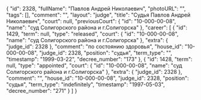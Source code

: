 {
    "id": 2328,
    "fullName": "Павлов Андрей Николаевич",
    "photoURL": "",
    "tags": [],
    "comment": "",
    "layout": "judge",
    "title": "Судья Павлов Андрей Николаевич",
    "court": null,
    "previousCourt": {
        "id": "10-000-00-08",
        "name": "суд Солигорского района и г.Солигорска"
    },
    "career": [
        {
            "id": 1429,
            "term": null,
            "type": "released",
            "court": {
                "id": "10-000-00-08",
                "name": "суд Солигорского района и г.Солигорска"
            },
            "extra": {
                "judge_id": 2328
            },
            "comment": "по состоянию здоровья",
            "house_id": "10-000-00-08",
            "judge_id": 2328,
            "position": "судья",
            "term_type": "",
            "timestamp": "1999-03-22",
            "decree_number": "173"
        },
        {
            "id": 1428,
            "term": null,
            "type": "appointed",
            "court": {
                "id": "10-000-00-08",
                "name": "суд Солигорского района и г.Солигорска"
            },
            "extra": {
                "judge_id": 2328
            },
            "comment": "",
            "house_id": "10-000-00-08",
            "judge_id": 2328,
            "position": "судья",
            "term_type": "indefinitely",
            "timestamp": "1997-05-03",
            "decree_number": "271"
        }
    ]
}